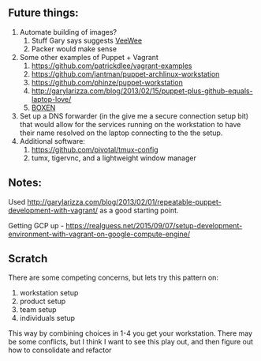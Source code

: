 ## Future things:

1. Automate building of images?
	1. Stuff Gary says suggests [VeeWee](https://github.com/jedi4ever/veewee)
	1. Packer would make sense
1. Some other examples of Puppet + Vagrant
	1. https://github.com/patrickdlee/vagrant-examples
	1. https://github.com/jantman/puppet-archlinux-workstation
	1. https://github.com/phinze/puppet-workstation
	1. http://garylarizza.com/blog/2013/02/15/puppet-plus-github-equals-laptop-love/
	1. [BOXEN](https://github.com/boxen/our-boxen/#our-boxen)
1. Set up a DNS forwarder (in the give me a secure connection setup bit) that would allow for the services running on the workstation to have their name resolved on the laptop connecting to the the setup.
1. Additional software:
	1. https://github.com/pivotal/tmux-config
	1. tumx, tigervnc, and a lightweight window manager

## Notes: 

Used http://garylarizza.com/blog/2013/02/01/repeatable-puppet-development-with-vagrant/ as a good starting point.

Getting GCP up - https://realguess.net/2015/09/07/setup-development-environment-with-vagrant-on-google-compute-engine/


## Scratch

There are some competing concerns, but lets try this pattern on:
1. workstation setup
2. product setup
3. team setup
4. individuals setup

This way by combining choices in 1-4 you get your workstation.  There may be
some conflicts, but I think I want to see this play out, and then figure out how to consolidate and refactor
